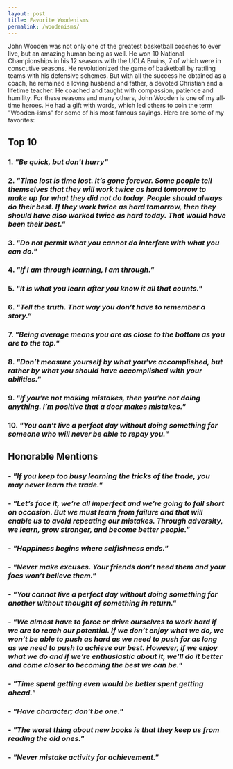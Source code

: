 ```yaml
---
layout: post
title: Favorite Woodenisms
permalink: /woodenisms/
---
```


John Wooden was not only one of the greatest basketball coaches to ever live, but an amazing human being as well. He won 10 National Championships in his 12 seasons with the UCLA Bruins, 7 of which were in conscutive seasons. He revolutionized the game of basketball by rattling teams with his defensive schemes. But with all the success he obtained as a coach, he remained a loving husband and father, a devoted Christian and a lifetime teacher. He coached and taught with compassion, patience and humility. For these reasons and many others, John Wooden is one of my all-time heroes. He had a gift with words, which led others to coin the term "Wooden-isms" for some of his most famous sayings. Here are some of my favorites:

## Top 10

### 1. *"Be **quick**, but **don't hurry**"*

### 2. *"Time lost is time lost. It’s gone forever. Some people tell themselves that they will work twice as hard tomorrow to make up for what they did not do today. People should always do their best. If they work twice as hard tomorrow, then they should have also worked twice as hard today. That would have been their best."*

### 3. *"Do not permit what you **cannot** do interfere with what you **can** do."*

### 4. *"If I am through learning, I am through."*

### 5. *"It is what you learn after you know it all that counts."*

### 6. *"Tell the truth. That way you don’t have to remember a story."*

### 7. *"Being average means you are as close to the bottom as you are to the top."*

### 8. *"Don’t measure yourself by what you’ve accomplished, but rather by what you should have accomplished with your abilities."*

### 9. *"If you’re not making mistakes, then you’re not doing anything. I’m positive that a doer makes mistakes."*

### 10. *"You can’t live a perfect day without doing something for someone who will never be able to repay you."*

## Honorable Mentions
### - *"If you keep too busy learning the tricks of the trade, you may never learn the trade."*

### - *"Let’s face it, we’re all imperfect and we’re going to fall short on occasion. But we must learn from failure and that will enable us to avoid repeating our mistakes. Through adversity, we learn, grow stronger, and become better people."*

### - *"Happiness begins where selfishness ends."*

### - *"Never make excuses. Your friends don’t need them and your foes won’t believe them."*

### - *"You cannot live a perfect day without doing something for another without thought of something in return."*

### - *"We almost have to force or drive ourselves to work hard if we are to reach our potential. If we don’t enjoy what we do, we won’t be able to push as hard as we need to push for as long as we need to push to achieve our best. However, if we enjoy what we do and if we’re enthusiastic about it, we’ll do it better and come closer to becoming the best we can be."*

### - *"Time spent getting even would be better spent getting ahead."*

### - *"Have character; don't be one."*

### - *"The worst thing about new books is that they keep us from reading the old ones."*

### - *"Never mistake activity for achievement."*
